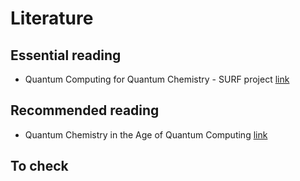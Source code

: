 # Literature

## Essential reading
- Quantum Computing for Quantum Chemistry - SURF project [link](https://www.surf.nl/en/quantum-computing-for-quantum-chemistry-qc4qc)

## Recommended reading
- Quantum Chemistry in the Age of Quantum Computing [link](https://arxiv.org/abs/1812.09976)


## To check
